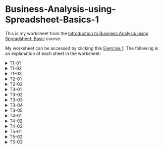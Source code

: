 # Business-Analysis-using-Spreadsheet-Basics-1
This is my worksheet from the [Introduction to Business Analysis using Spreadsheet: Basic](https://www.coursera.org/projects/business-analysis-using-spreadsheets) course.

My worksheet can be accessed by clicking this [Exercise 1](https://docs.google.com/spreadsheets/d/1BmC_0BRDZmipxvB5hn9vfqffn4FTiWT8Y7DdCyCOqAw/edit?usp=sharing).
The following is an explanation of each sheet in the worksheet:

<!--------------------------------------- T1-01 ------------------------------------------->
<details>
<summary>T1-01</summary>
   
## <!-- Horizontal Line --> ## 
In this sheet we are showed the Google sheet looks. We have dataset in range `A1:J318`. 
We can use function and formula on spreadsheet to analyze data. 

For instance, we have `SUM` function to get total value of `Column I` in cell `K2`.
In cell `K3` we have `AVERAGE` function to get average value of `Column I` as well.

![image for t1-01](images/T1-01.PNG)
</details>

<!--------------------------------------- T1-02 ------------------------------------------->
<details>
<summary>T1-02</summary>

## <!-- Horizontal Line --> ##
On this section, we are told that in spread sheet, the rectangle boxes formed by the pattern are called cells.
Every cells have address or referrence. The address is formed by columns and rows.
For instance, `Hello World` have address A1. We get A in column and 1 in row.

![image for t1-02](images/T1-02.PNG)
</details>

<!--------------------------------------- T1-03 ------------------------------------------->
<details>
<summary>T1-03</summary>
 
## <!-- Horizontal Line --> ##
This sheet perform arithmetic operators. The operators would be:
  
1. Addition `+`
2. Substraction `-`
3. Multiplication `*`
4. Division `/`

In this case we have to calculate **Total Price** of Banana and Apple, So we use addition and multiplication operators.

**Column F** is the price of one apple and one banana. 

![image for t1-03](images/T1-03.PNG)
</details>

<!--------------------------------------- T2-01 ------------------------------------------->
<details>
<summary>T2-01</summary>

## <!-- Horizontal Line --> ##
We can calculate data using operator or function. 

`Column C` perform calculate data using operator and `Column D` using function.

`C2` and `D2` are value of average data

`C3` and `D3` are value of addition data

`C4` and `D4` are value of addition data

![image for t2-01](images/T2-01.PNG)

</details>


<!--------------------------------------- T2-02 ------------------------------------------->
<details>
<summary>T2-02</summary>

## <!-- Horizontal Line --> ##
We have data in range `A1:D11`. Then We do some calculation to answer question below:

1. The total number of all fruits. 			
2. The total number of apples			
3. The total number of kiwis			
4. The total average of all fruits			
5. The total average of bananas			
6. The total average of Pinapple			

The answer will be in range `E13:E18`

![image for t2-02](images/T2-02.PNG)
</details>


<!--------------------------------------- T3-01 ------------------------------------------->
<details>
<summary>T3-01</summary>

## <!-- Horizontal Line --> ##
Next, we going to clean the data. We will remove duplicate data.

The data source in range `A1:A8`. Manually, We found that we have duplicate data in cell `A3` and `A8`.

Remove duplicate manually take time when working with large data sets. So, we going to run function that can remove duplicate data. 

1. Select range `A1:A8`
2. Go to `Data >> Data cleanup >> Remove duplicates`

The result will be in `Column C`.

![image for t3-01](images/T3-01.PNG)
</details>

<!--------------------------------------- T3-02 ------------------------------------------->
<details>
<summary>T3-02</summary>

## <!-- Horizontal Line --> ##
Next task, split column into two column. We use function in menu `Data >> Split text to column >> Select separator in Space`

Then, `Column Name` become `First Name` and `Last Name`. 

![image for t3-02](images/T3-02.PNG)

</details>

<!--------------------------------------- T3-03 ------------------------------------------->
<details>
<summary>T3-03</summary>

## <!-- Horizontal Line --> ##
Here we do sorting data in range `A1:B8`. We sort `First Name` in ascending.

The result in `Column D` and `Column E` we see **Aquanio Greg** is placed in the first list. 

![image for t3-03](images/T3-03.PNG)
</details>

<!--------------------------------------- T3-04 ------------------------------------------->
<details>
<summary>T3-04</summary>

## <!-- Horizontal Line --> ##
In spread sheet we can filter data. When the data is filtered, only rows that meet filter criteria will be displayed and other will be hidden.  

We perform filter in range `A:A`.

![image for t3-04](images/T3-04.PNG)
</details>

<!--------------------------------------- T3-05 ------------------------------------------->
<details>
<summary>T3-05</summary>

## <!-- Horizontal Line --> ##
This task, we try another data and remove duplicate data. Then we sort the data is descending.

![image for t3-05](images/T3-05.PNG)
</details>

<!--------------------------------------- T4-01 ------------------------------------------->
<details>
<summary>T4-01</summary>

## <!-- Horizontal Line --> ##
Next, we have data in rangen `A1:C5`, Then we try to solve these task:
- Sum of all fruits
- max no. of apples
- Min no. of bananas
- Avg no. of Kiwi

![image for t4-01](images/T4-01.PNG)
</details>

<!--------------------------------------- T4-02 ------------------------------------------->
<details>
<summary>T4-02</summary>

## <!-- Horizontal Line --> ##
In `Column C` we perform condition:

```
   IF(APPLE > BANANA) = TRUE
      PRINT "APPLES"
   ELSE
      PRINT "BANANAS"
```

![image for t4-02](images/T4-02.PNG)
</details>

<!--------------------------------------- T4-03 ------------------------------------------->
<details>
<summary>T4-03</summary>

## <!-- Horizontal Line --> ##
This task, we analyze data using logical and agregate function. 

for `AND Function` the condition is
```
  IF A2>B2 AND A2>C2 = TRUE
    RETURN "Apples"
  ELSE
    RETURN "No apples"
```
for `OR Function` the condition is
```
  IF A3>B3 OR A3>C3 = TRUE
    RETURN "Yes"
  ELSE
    RETURN "No"
```
for `NOT Function` the condition is
```
  NOT (TRUE)
    RETURN "Yes"
```
We type each function in range `C7:C9` according to the syntax of spreadsheet

![image for t4-03](images/T4-03.PNG)
</details>

<!--------------------------------------- T5-01 ------------------------------------------->
<details>
<summary>T5-01</summary>

## <!-- Horizontal Line --> ##
Next, we try some of logical agregation function in spreadsheet for data source in range `A1:A19`.
As we can see, we use the spreadsheet function in `Column C` and the result in `Column D`.

![image for t5-01](images/T5-01.PNG)
</details>

<!--------------------------------------- T5-02 ------------------------------------------->
<details>
<summary>T5-02</summary>

## <!-- Horizontal Line --> ##
Here is the bar chart. Bar chart are commonly used to compare several categories of data. 
We try to compare price of Apples, Bananas, Oranges, Kiwi.

The following bar show that Kiwi has highest price than the other fruit. Followed by Banana, Orange and the last is Apple.

![image for t5-02](images/T5-02.PNG)
</details>

<!--------------------------------------- T5-03 ------------------------------------------->
<details>
<summary>T5-03</summary>

## <!-- Horizontal Line --> ##
The last task, we visualize data in range `A1:D11`. We use line chart to perform data. Line chart usually used to show the change data over the time.

For instance, the following line graph shows number of bananas and apple in period 6 june to 16 june.

![image for t5-03](images/T5-03.PNG)
</details>
